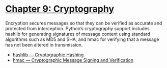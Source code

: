 # [Chapter 9: Cryptography](https://pymotw.com/3/cryptographic.html)

Encryption secures messages so that they can be verified as accurate and protected from interception. Python’s cryptography support includes hashlib for generating signatures of message content using standard algorithms such as MD5 and SHA, and hmac for verifying that a message has not been altered in transmission.

* [hashlib — Cryptographic Hashing](https://pymotw.com/3/hashlib/index.html)
* [hmac — Cryptographic Message Signing and Verification](https://pymotw.com/3/hmac/index.html)